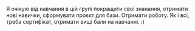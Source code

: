Я очікую від навчання в цій групі покращити свої знанання, отримати нові навички, сформувати проєкт для бази. Отримати роботу.
Як і всі, треба сертифікат, отримати вищі бали на навчанні. :)